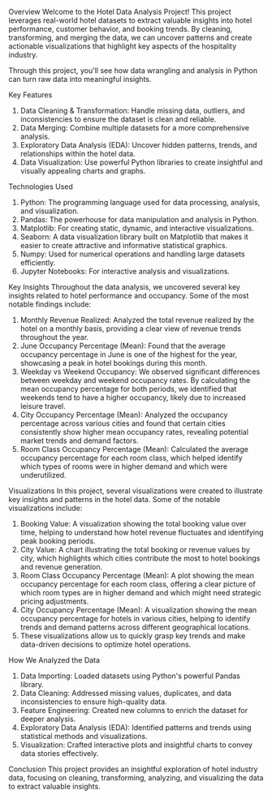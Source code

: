 Overview
Welcome to the Hotel Data Analysis Project! This project leverages real-world hotel datasets to extract valuable insights into hotel performance, customer behavior, and booking trends. By cleaning, transforming, and merging the data, we can uncover patterns and create actionable visualizations that highlight key aspects of the hospitality industry.

Through this project, you'll see how data wrangling and analysis in Python can turn raw data into meaningful insights.

Key Features
1. Data Cleaning & Transformation: Handle missing data, outliers, and inconsistencies to ensure the dataset is clean and reliable.
2. Data Merging: Combine multiple datasets for a more comprehensive analysis.
3. Exploratory Data Analysis (EDA): Uncover hidden patterns, trends, and relationships within the hotel data.
4. Data Visualization: Use powerful Python libraries to create insightful and visually appealing charts and graphs.

Technologies Used
1. Python: The programming language used for data processing, analysis, and visualization.
2. Pandas: The powerhouse for data manipulation and analysis in Python.
3. Matplotlib: For creating static, dynamic, and interactive visualizations.
4. Seaborn: A data visualization library built on Matplotlib that makes it easier to create attractive and informative statistical graphics.
5. Numpy: Used for numerical operations and handling large datasets efficiently.
6. Jupyter Notebooks: For interactive analysis and visualizations.

 Key Insights
Throughout the data analysis, we uncovered several key insights related to hotel performance and occupancy. Some of the most notable findings include:
1. Monthly Revenue Realized: Analyzed the total revenue realized by the hotel on a monthly basis, providing a clear view of revenue trends throughout the year.
2. June Occupancy Percentage (Mean): Found that the average occupancy percentage in June is one of the highest for the year, showcasing a peak in hotel bookings during this month.
3. Weekday vs Weekend Occupancy: We observed significant differences between weekday and weekend occupancy rates. By calculating the mean occupancy percentage for both periods, we identified that weekends tend to have a higher occupancy, likely due to increased leisure travel.
4. City Occupancy Percentage (Mean): Analyzed the occupancy percentage across various cities and found that certain cities consistently show higher mean occupancy rates, revealing potential market trends and demand factors.
5. Room Class Occupancy Percentage (Mean): Calculated the average occupancy percentage for each room class, which helped identify which types of rooms were in higher demand and which were underutilized.

Visualizations
In this project, several visualizations were created to illustrate key insights and patterns in the hotel data. Some of the notable visualizations include:
1. Booking Value: A visualization showing the total booking value over time, helping to understand how hotel revenue fluctuates and identifying peak booking periods.
2. City Value: A chart illustrating the total booking or revenue values by city, which highlights which cities contribute the most to hotel bookings and revenue generation.
3. Room Class Occupancy Percentage (Mean): A plot showing the mean occupancy percentage for each room class, offering a clear picture of which room types are in higher demand and which might need strategic pricing adjustments.
4. City Occupancy Percentage (Mean): A visualization showing the mean occupancy percentage for hotels in various cities, helping to identify trends and demand patterns across different geographical locations.
5. These visualizations allow us to quickly grasp key trends and make data-driven decisions to optimize hotel operations.

 How We Analyzed the Data
1. Data Importing: Loaded datasets using Python's powerful Pandas library.
2. Data Cleaning: Addressed missing values, duplicates, and data inconsistencies to ensure high-quality data.
3. Feature Engineering: Created new columns to enrich the dataset for deeper analysis.
4. Exploratory Data Analysis (EDA): Identified patterns and trends using statistical methods and visualizations.
5. Visualization: Crafted interactive plots and insightful charts to convey data stories effectively.

Conclusion
This project provides an insightful exploration of hotel industry data, focusing on cleaning, transforming, analyzing, and visualizing the data to extract valuable insights.
